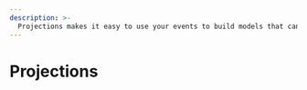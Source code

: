 ```yaml
---
description: >-
  Projections makes it easy to use your events to build models that can be used to present your event data.
---
```


# Projections

